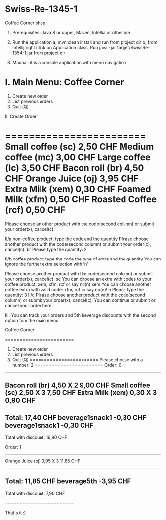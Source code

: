 # Swiss-Re-1345-1
Coffee Corner shop

1. Prerequisites:
Java 8 or upper, Maven, IntelliJ or other ide

2. Run the application
a, mvn clean install and run from project dir
b, from Intellij right click on Application class, Run java -jar target/SwissRe-1354-1.jar from project dir

3. Maunal: it is a console application with menu navigation

I. Main Menu:
Coffee Corner
========================
1. Create new order
2. List previous orders
3. Quit (Q)

II. Create Order

========================
Small coffee    (sc)    2,50  CHF
Medium coffee   (mc)    3,00  CHF
Large coffee    (lc)    3,50  CHF
Bacon roll      (br)    4,50  CHF
Orange Juice    (oj)    3,95  CHF
Extra Milk      (xem)   0,30  CHF
Foamed Milk     (xfm)   0,50  CHF
Roasted Coffee  (rcf)   0,50  CHF
========================
Please choose an other product with the code(second column) or submit your order(x), cancel(c): 

II/a non-coffee product: type the code and the quantity
Please choose another product with the code(second column) or submit your order(x), cancel(c): 
br
Please type the quantity: 
2

II/b coffee product: type the code the type of extra and the quantity
You can ignore the further extra selection with 'n' 

Please choose another product with the code(second column) or submit your order(x), cancel(c): 
sc
You can choose an extra with codes to your coffee product: xem, xfm, rcf or say no(n)
xem
You can choose another coffee extra with valid code: xfm, rcf or say no(n)!
n
Please type the quantity: 
3
II/c Please choose another product with the code(second column) or submit your order(x), cancel(c): 
You can continue or submit or cancel your order here.

III. You can track your orders and 5th beverage discounts with the second option fom the main menu.

Coffee Corner

========================
1. Create new order
2. List previous orders
3. Quit (Q)
========================
Please choose with a number: 
2
========================
Order: 0
-------------------------------------------
Bacon roll      (br)    4,50 X 2  9,00 CHF
Small coffee    (sc)    2,50 X 3  7,50 CHF
Extra Milk      (xem)   0,30 X 3  0,90 CHF
-------------------------------------------
Total:                           17,40 CHF 
beverage1snack1                  -0,30 CHF
beverage1snack1                  -0,30 CHF
-------------------------------------------
Total with discount:             16,80 CHF 

Order: 1

-------------------------------------------
Orange Juice    (oj)    3,95 X 3  11,85 CHF

-------------------------------------------
Total:                            11,85 CHF 
beverage5th                       -3,95 CHF
-------------------------------------------
Total with discount:               7,90 CHF 

========================

That's it :)
